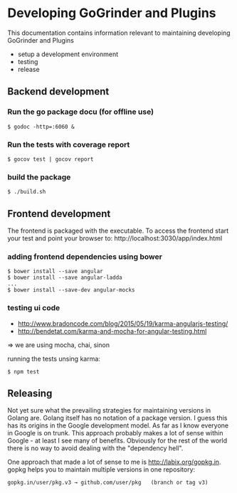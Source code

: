Developing GoGrinder and Plugins
=========================================

This documentation contains information relevant to maintaining developing GoGrinder and Plugins

* setup a development environment
* testing
* release


## Backend development

### Run the go package docu (for offline use)

    $ godoc -http=:6060 &


### Run the tests with coverage report

    $ gocov test | gocov report


### build the package

    $ ./build.sh


## Frontend development

The frontend is packaged with the executable. To access the frontend start your test and point your browser to:
http://localhost:3030/app/index.html


### adding frontend dependencies using bower

    $ bower install --save angular 
    $ bower install --save angular-ladda
    ...
    $ bower install --save-dev angular-mocks


### testing ui code

* http://www.bradoncode.com/blog/2015/05/19/karma-angularjs-testing/
* http://bendetat.com/karma-and-mocha-for-angular-testing.html

=> we are using mocha, chai, sinon

running the tests unsing karma:

    $ npm test


## Releasing 
Not yet sure what the prevailing strategies for maintaining versions in Golang are. Golang itself has no notation of a package version. I guess this has its origins in the Google development model. As far as I know everyone in Google is on trunk. This approach probably makes a lot of sense within Google - at least I see many of benefits. Obviously for the rest of the world there is no way to avoid dealing with the "dependency hell".
 
One approach that made a lot of sense to me is http://labix.org/gopkg.in. gopkg helps you to maintain multiple versions in one repository:

    gopkg.in/user/pkg.v3 → github.com/user/pkg   (branch or tag v3)
